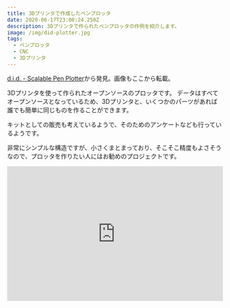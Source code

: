 ```yaml
---
title: 3Dプリンタで作成したペンプロッタ
date: 2020-06-17T23:00:24.250Z
description: 3Dプリンタで作られたペンプロッタの作例を紹介します。
image: /img/did-plotter.jpg
tags:
  - ペンプロッタ
  - CNC
  - 3Dプリンタ
---
```

[d.i.d. - Scalable Pen Plotter](https://www.thingiverse.com/thing:3789969)から発見。画像もここから転載。

3Dプリンタを使って作られたオープンソースのプロッタです。
データはすべてオープンソースとなっているため、3Dプリンタと、いくつかのパーツがあれば誰でも簡単に同じものを作ることができます。

キットとしての販売も考えているようで、そのためのアンケートなども行っているようです。

非常にシンプルな構造ですが、小さくまとまっており、そこそこ精度もよさそうなので、プロッタを作りたい人にはお勧めのプロジェクトです。

<iframe width="100%" height="315" src="https://www.youtube.com/embed/RkO-iulIUkc" frameborder="0" allow="accelerometer; autoplay; encrypted-media; gyroscope; picture-in-picture" allowfullscreen></iframe>
